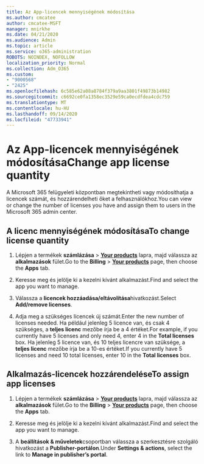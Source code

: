 ```yaml
---
title: Az App-licencek mennyiségének módosítása
ms.author: cmcatee
author: cmcatee-MSFT
manager: mnirkhe
ms.date: 04/21/2020
ms.audience: Admin
ms.topic: article
ms.service: o365-administration
ROBOTS: NOINDEX, NOFOLLOW
localization_priority: Normal
ms.collection: Adm_O365
ms.custom:
- "9000568"
- "2425"
ms.openlocfilehash: 6c585e62a08a8784f379a9aa3801f49873b14982
ms.sourcegitcommit: c6692ce0fa1358ec3529e59ca0ecdfdea4cdc759
ms.translationtype: MT
ms.contentlocale: hu-HU
ms.lasthandoff: 09/14/2020
ms.locfileid: "47733941"
---
```

# <a name="change-app-license-quantity"></a><span data-ttu-id="5428a-102">Az App-licencek mennyiségének módosítása</span><span class="sxs-lookup"><span data-stu-id="5428a-102">Change app license quantity</span></span>

<span data-ttu-id="5428a-103">A Microsoft 365 felügyeleti központban megtekintheti vagy módosíthatja a licencek számát, és hozzárendelheti őket a felhasználókhoz.</span><span class="sxs-lookup"><span data-stu-id="5428a-103">You can view or change the number of licenses you have and assign them to users in the Microsoft 365 admin center.</span></span> 

## <a name="to-change-license-quantity"></a><span data-ttu-id="5428a-104">A licenc mennyiségének módosítása</span><span class="sxs-lookup"><span data-stu-id="5428a-104">To change license quantity</span></span>

1. <span data-ttu-id="5428a-105">Lépjen a termékek **számlázása**  >  **[Your products](https://go.microsoft.com/fwlink/p/?linkid=842054)** lapra, majd válassza az **alkalmazások** fület.</span><span class="sxs-lookup"><span data-stu-id="5428a-105">Go to the **Billing** > **[Your products](https://go.microsoft.com/fwlink/p/?linkid=842054)** page, then choose the **Apps** tab.</span></span>

2. <span data-ttu-id="5428a-106">Keresse meg és jelölje ki a kezelni kívánt alkalmazást.</span><span class="sxs-lookup"><span data-stu-id="5428a-106">Find and select the app you want to manage.</span></span>  

3. <span data-ttu-id="5428a-107">Válassza a **licencek hozzáadása/eltávolítása**hivatkozást.</span><span class="sxs-lookup"><span data-stu-id="5428a-107">Select **Add/remove licenses**.</span></span>

4. <span data-ttu-id="5428a-108">Adja meg a szükséges licencek új számát.</span><span class="sxs-lookup"><span data-stu-id="5428a-108">Enter the new number of licenses needed.</span></span> <span data-ttu-id="5428a-109">Ha például jelenleg 5 licence van, és csak 4 szükséges, a **teljes licenc** mezőbe írja be a 4 értéket.</span><span class="sxs-lookup"><span data-stu-id="5428a-109">For example, if you currently have 5 licenses and only need 4, enter 4 in the **Total licenses** box.</span></span> <span data-ttu-id="5428a-110">Ha jelenleg 5 licence van, és 10 teljes licencre van szüksége, a **teljes licenc** mezőbe írja be a 10-es értéket.</span><span class="sxs-lookup"><span data-stu-id="5428a-110">If you currently have 5 licenses and need 10 total licenses, enter 10 in the **Total licenses** box.</span></span>

## <a name="to-assign-app-licenses"></a><span data-ttu-id="5428a-111">Alkalmazás-licencek hozzárendelése</span><span class="sxs-lookup"><span data-stu-id="5428a-111">To assign app licenses</span></span>

1. <span data-ttu-id="5428a-112">Lépjen a termékek **számlázása**  >  **[Your products](https://go.microsoft.com/fwlink/p/?linkid=842054)** lapra, majd válassza az **alkalmazások** fület.</span><span class="sxs-lookup"><span data-stu-id="5428a-112">Go to the **Billing** > **[Your products](https://go.microsoft.com/fwlink/p/?linkid=842054)** page, then choose the **Apps** tab.</span></span>

2. <span data-ttu-id="5428a-113">Keresse meg és jelölje ki a kezelni kívánt alkalmazást.</span><span class="sxs-lookup"><span data-stu-id="5428a-113">Find and select the app you want to manage.</span></span>  

3. <span data-ttu-id="5428a-114">A **beállítások & műveletek**csoportban válassza a szerkesztésre szolgáló hivatkozást a **Publisher-portálon**.</span><span class="sxs-lookup"><span data-stu-id="5428a-114">Under **Settings & actions**, select the link to **Manage in publisher’s portal**.</span></span>